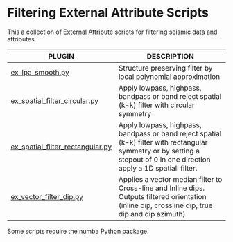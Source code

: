 # Filtering External Attribute Scripts
This a collection of [External Attribute](http://waynegm.github.io/OpendTect-Plugin-Docs/Attributes/ExternalAttrib/) scripts for filtering seismic data and attributes.

| PLUGIN | DESCRIPTION |
|--------|-------------|
| [ex_lpa_smooth.py](http://waynegm.github.io/OpendTect-Plugin-Docs/External_Attributes/LPA_Smooth) | Structure preserving filter by local polynomial approximation |
| [ex_spatial_filter_circular.py](http://waynegm.github.io/OpendTect-Plugin-Docs/External_Attributes/Spatial_Filter_Circular) | Apply lowpass, highpass, bandpass or band reject spatial (k-k) filter with circular symmetry |
| [ex_spatial_filter_rectangular.py](http://waynegm.github.io/OpendTect-Plugin-Docs/External_Attributes/Spatial_Filter_Rectangular) | Apply lowpass, highpass, bandpass or band reject spatial (k-k) filter with rectangular symmetry or by setting a stepout of 0 in one direction apply a 1D spatiall filter.|
| [ex_vector_filter_dip.py](http://waynegm.github.io/OpendTect-Plugin-Docs/External_Attributes/Vector_Filters) | Applies a vector median filter to Cross-line and Inline dips. Outputs filtered orientation (inline dip, crossline dip, true dip and dip azimuth) |

Some scripts require the numba Python package.


